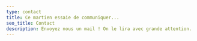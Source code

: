 ```yaml
---
type: contact
title: Ce martien essaie de communiquer...
seo_title: Contact
description: Envoyez nous un mail ! On le lira avec grande attention.
---
```


